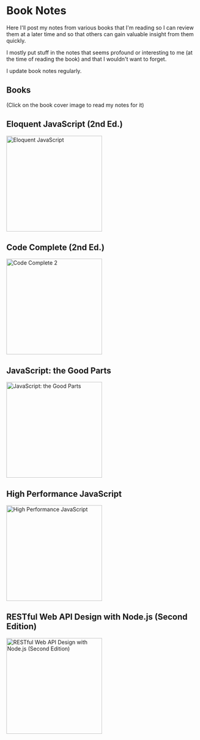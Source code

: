 # Book Notes
Here I'll post my notes from various books that I'm reading so I can review them at a later time and so that others can gain valuable insight from them quickly.

I mostly put stuff in the notes that seems profound or interesting to me (at the time of reading the book) and that I wouldn't want to forget.

I update book notes regularly.

## Books

(Click on the book cover image to read my notes for it)

## Eloquent JavaScript (2nd Ed.)
<a href="https://github.com/DusanDimitric/book-notes/wiki/Eloquent-JavaScript"><img src="http://eloquentjavascript.net/img/cover.png" alt="Eloquent JavaScript" width="250"></a>

## Code Complete (2nd Ed.)
<a href="https://github.com/DusanDimitric/book-notes/wiki/Code-Complete-2"><img src="http://cc2e.com/_img/cc2e-cover-small.gif" alt="Code Complete 2" width="250"></a>

## JavaScript: the Good Parts
<a href="https://github.com/DusanDimitric/book-notes/wiki/JavaScript-the-Good-Parts"><img src="http://akamaicovers.oreilly.com/images/9780596517748/lrg.jpg" alt="JavaScript: the Good Parts" width="250"></a>

## High Performance JavaScript
<a href="https://github.com/DusanDimitric/book-notes/wiki/High-Performance-JavaScript"><img src="http://akamaicovers.oreilly.com/images/9780596802806/lrg.jpg" alt="High Performance JavaScript" width="250"></a>


## RESTful Web API Design with Node.js (Second Edition)
<a href="https://github.com/DusanDimitric/book-notes/wiki/RESTful-Web-API-Design-with-Node.js-(Second-Edition)"><img src="https://www.packtpub.com/sites/default/files/IM9137.jpg" alt="RESTful Web API Design with Node.js (Second Edition)" width="250"></a>

